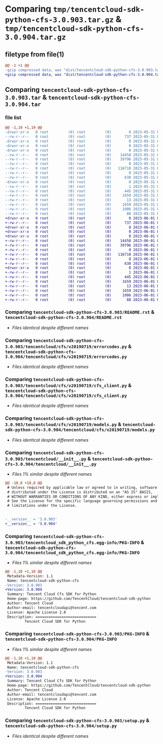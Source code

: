 # Comparing `tmp/tencentcloud-sdk-python-cfs-3.0.903.tar.gz` & `tmp/tencentcloud-sdk-python-cfs-3.0.904.tar.gz`

## filetype from file(1)

```diff
@@ -1 +1 @@
-gzip compressed data, was "dist/tencentcloud-sdk-python-cfs-3.0.903.tar", last modified: Wed May 31 02:06:25 2023, max compression
+gzip compressed data, was "dist/tencentcloud-sdk-python-cfs-3.0.904.tar", last modified: Thu Jun  1 02:29:17 2023, max compression
```

## Comparing `tencentcloud-sdk-python-cfs-3.0.903.tar` & `tencentcloud-sdk-python-cfs-3.0.904.tar`

### file list

```diff
@@ -1,19 +1,19 @@
-drwxr-xr-x   0 root         (0) root         (0)        0 2023-05-31 02:06:25.000000 tencentcloud-sdk-python-cfs-3.0.903/
--rw-r--r--   0 root         (0) root         (0)      737 2023-05-31 02:06:25.000000 tencentcloud-sdk-python-cfs-3.0.903/README.rst
-drwxr-xr-x   0 root         (0) root         (0)        0 2023-05-31 02:06:25.000000 tencentcloud-sdk-python-cfs-3.0.903/tencentcloud/
-drwxr-xr-x   0 root         (0) root         (0)        0 2023-05-31 02:06:25.000000 tencentcloud-sdk-python-cfs-3.0.903/tencentcloud/cfs/
-drwxr-xr-x   0 root         (0) root         (0)        0 2023-05-31 02:06:25.000000 tencentcloud-sdk-python-cfs-3.0.903/tencentcloud/cfs/v20190719/
--rw-r--r--   0 root         (0) root         (0)    14458 2023-05-31 02:06:25.000000 tencentcloud-sdk-python-cfs-3.0.903/tencentcloud/cfs/v20190719/errorcodes.py
--rw-r--r--   0 root         (0) root         (0)    39796 2023-05-31 02:06:25.000000 tencentcloud-sdk-python-cfs-3.0.903/tencentcloud/cfs/v20190719/cfs_client.py
--rw-r--r--   0 root         (0) root         (0)        0 2023-05-31 02:06:25.000000 tencentcloud-sdk-python-cfs-3.0.903/tencentcloud/cfs/v20190719/__init__.py
--rw-r--r--   0 root         (0) root         (0)   116710 2023-05-31 02:06:25.000000 tencentcloud-sdk-python-cfs-3.0.903/tencentcloud/cfs/v20190719/models.py
--rw-r--r--   0 root         (0) root         (0)        0 2023-05-31 02:06:25.000000 tencentcloud-sdk-python-cfs-3.0.903/tencentcloud/cfs/__init__.py
--rw-r--r--   0 root         (0) root         (0)      630 2023-05-31 02:06:25.000000 tencentcloud-sdk-python-cfs-3.0.903/tencentcloud/__init__.py
-drwxr-xr-x   0 root         (0) root         (0)        0 2023-05-31 02:06:25.000000 tencentcloud-sdk-python-cfs-3.0.903/tencentcloud_sdk_python_cfs.egg-info/
--rw-r--r--   0 root         (0) root         (0)        1 2023-05-31 02:06:25.000000 tencentcloud-sdk-python-cfs-3.0.903/tencentcloud_sdk_python_cfs.egg-info/dependency_links.txt
--rw-r--r--   0 root         (0) root         (0)      445 2023-05-31 02:06:25.000000 tencentcloud-sdk-python-cfs-3.0.903/tencentcloud_sdk_python_cfs.egg-info/SOURCES.txt
--rw-r--r--   0 root         (0) root         (0)     1659 2023-05-31 02:06:25.000000 tencentcloud-sdk-python-cfs-3.0.903/tencentcloud_sdk_python_cfs.egg-info/PKG-INFO
--rw-r--r--   0 root         (0) root         (0)       13 2023-05-31 02:06:25.000000 tencentcloud-sdk-python-cfs-3.0.903/tencentcloud_sdk_python_cfs.egg-info/top_level.txt
--rw-r--r--   0 root         (0) root         (0)     1659 2023-05-31 02:06:25.000000 tencentcloud-sdk-python-cfs-3.0.903/PKG-INFO
--rw-r--r--   0 root         (0) root         (0)     1006 2023-05-31 02:06:25.000000 tencentcloud-sdk-python-cfs-3.0.903/setup.py
--rw-r--r--   0 root         (0) root         (0)       88 2023-05-31 02:06:25.000000 tencentcloud-sdk-python-cfs-3.0.903/setup.cfg
+drwxr-xr-x   0 root         (0) root         (0)        0 2023-06-01 02:29:17.000000 tencentcloud-sdk-python-cfs-3.0.904/
+-rw-r--r--   0 root         (0) root         (0)      737 2023-06-01 02:29:17.000000 tencentcloud-sdk-python-cfs-3.0.904/README.rst
+drwxr-xr-x   0 root         (0) root         (0)        0 2023-06-01 02:29:17.000000 tencentcloud-sdk-python-cfs-3.0.904/tencentcloud/
+drwxr-xr-x   0 root         (0) root         (0)        0 2023-06-01 02:29:17.000000 tencentcloud-sdk-python-cfs-3.0.904/tencentcloud/cfs/
+drwxr-xr-x   0 root         (0) root         (0)        0 2023-06-01 02:29:17.000000 tencentcloud-sdk-python-cfs-3.0.904/tencentcloud/cfs/v20190719/
+-rw-r--r--   0 root         (0) root         (0)    14458 2023-06-01 02:29:17.000000 tencentcloud-sdk-python-cfs-3.0.904/tencentcloud/cfs/v20190719/errorcodes.py
+-rw-r--r--   0 root         (0) root         (0)    39796 2023-06-01 02:29:17.000000 tencentcloud-sdk-python-cfs-3.0.904/tencentcloud/cfs/v20190719/cfs_client.py
+-rw-r--r--   0 root         (0) root         (0)        0 2023-06-01 02:29:17.000000 tencentcloud-sdk-python-cfs-3.0.904/tencentcloud/cfs/v20190719/__init__.py
+-rw-r--r--   0 root         (0) root         (0)   116710 2023-06-01 02:29:17.000000 tencentcloud-sdk-python-cfs-3.0.904/tencentcloud/cfs/v20190719/models.py
+-rw-r--r--   0 root         (0) root         (0)        0 2023-06-01 02:29:17.000000 tencentcloud-sdk-python-cfs-3.0.904/tencentcloud/cfs/__init__.py
+-rw-r--r--   0 root         (0) root         (0)      630 2023-06-01 02:29:17.000000 tencentcloud-sdk-python-cfs-3.0.904/tencentcloud/__init__.py
+drwxr-xr-x   0 root         (0) root         (0)        0 2023-06-01 02:29:17.000000 tencentcloud-sdk-python-cfs-3.0.904/tencentcloud_sdk_python_cfs.egg-info/
+-rw-r--r--   0 root         (0) root         (0)        1 2023-06-01 02:29:17.000000 tencentcloud-sdk-python-cfs-3.0.904/tencentcloud_sdk_python_cfs.egg-info/dependency_links.txt
+-rw-r--r--   0 root         (0) root         (0)      445 2023-06-01 02:29:17.000000 tencentcloud-sdk-python-cfs-3.0.904/tencentcloud_sdk_python_cfs.egg-info/SOURCES.txt
+-rw-r--r--   0 root         (0) root         (0)     1659 2023-06-01 02:29:17.000000 tencentcloud-sdk-python-cfs-3.0.904/tencentcloud_sdk_python_cfs.egg-info/PKG-INFO
+-rw-r--r--   0 root         (0) root         (0)       13 2023-06-01 02:29:17.000000 tencentcloud-sdk-python-cfs-3.0.904/tencentcloud_sdk_python_cfs.egg-info/top_level.txt
+-rw-r--r--   0 root         (0) root         (0)     1659 2023-06-01 02:29:17.000000 tencentcloud-sdk-python-cfs-3.0.904/PKG-INFO
+-rw-r--r--   0 root         (0) root         (0)     1006 2023-06-01 02:29:17.000000 tencentcloud-sdk-python-cfs-3.0.904/setup.py
+-rw-r--r--   0 root         (0) root         (0)       88 2023-06-01 02:29:17.000000 tencentcloud-sdk-python-cfs-3.0.904/setup.cfg
```

### Comparing `tencentcloud-sdk-python-cfs-3.0.903/README.rst` & `tencentcloud-sdk-python-cfs-3.0.904/README.rst`

 * *Files identical despite different names*

### Comparing `tencentcloud-sdk-python-cfs-3.0.903/tencentcloud/cfs/v20190719/errorcodes.py` & `tencentcloud-sdk-python-cfs-3.0.904/tencentcloud/cfs/v20190719/errorcodes.py`

 * *Files identical despite different names*

### Comparing `tencentcloud-sdk-python-cfs-3.0.903/tencentcloud/cfs/v20190719/cfs_client.py` & `tencentcloud-sdk-python-cfs-3.0.904/tencentcloud/cfs/v20190719/cfs_client.py`

 * *Files identical despite different names*

### Comparing `tencentcloud-sdk-python-cfs-3.0.903/tencentcloud/cfs/v20190719/models.py` & `tencentcloud-sdk-python-cfs-3.0.904/tencentcloud/cfs/v20190719/models.py`

 * *Files identical despite different names*

### Comparing `tencentcloud-sdk-python-cfs-3.0.903/tencentcloud/__init__.py` & `tencentcloud-sdk-python-cfs-3.0.904/tencentcloud/__init__.py`

 * *Files 1% similar despite different names*

```diff
@@ -10,8 +10,8 @@
 # Unless required by applicable law or agreed to in writing, software
 # distributed under the License is distributed on an "AS IS" BASIS,
 # WITHOUT WARRANTIES OR CONDITIONS OF ANY KIND, either express or implied.
 # See the License for the specific language governing permissions and
 # limitations under the License.
 
 
-__version__ = '3.0.903'
+__version__ = '3.0.904'
```

### Comparing `tencentcloud-sdk-python-cfs-3.0.903/tencentcloud_sdk_python_cfs.egg-info/PKG-INFO` & `tencentcloud-sdk-python-cfs-3.0.904/tencentcloud_sdk_python_cfs.egg-info/PKG-INFO`

 * *Files 1% similar despite different names*

```diff
@@ -1,10 +1,10 @@
 Metadata-Version: 1.1
 Name: tencentcloud-sdk-python-cfs
-Version: 3.0.903
+Version: 3.0.904
 Summary: Tencent Cloud Cfs SDK for Python
 Home-page: https://github.com/TencentCloud/tencentcloud-sdk-python
 Author: Tencent Cloud
 Author-email: tencentcloudapi@tencent.com
 License: Apache License 2.0
 Description: ============================
         Tencent Cloud SDK for Python
```

### Comparing `tencentcloud-sdk-python-cfs-3.0.903/PKG-INFO` & `tencentcloud-sdk-python-cfs-3.0.904/PKG-INFO`

 * *Files 1% similar despite different names*

```diff
@@ -1,10 +1,10 @@
 Metadata-Version: 1.1
 Name: tencentcloud-sdk-python-cfs
-Version: 3.0.903
+Version: 3.0.904
 Summary: Tencent Cloud Cfs SDK for Python
 Home-page: https://github.com/TencentCloud/tencentcloud-sdk-python
 Author: Tencent Cloud
 Author-email: tencentcloudapi@tencent.com
 License: Apache License 2.0
 Description: ============================
         Tencent Cloud SDK for Python
```

### Comparing `tencentcloud-sdk-python-cfs-3.0.903/setup.py` & `tencentcloud-sdk-python-cfs-3.0.904/setup.py`

 * *Files identical despite different names*

